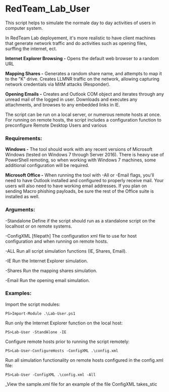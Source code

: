 # RedTeam_Lab_User
This script helps to simulate the normale day to day activities of users in computer system.

In RedTeam Lab deployement, it's more realistic to have client machines that generate network traffic and do activities such as opening files, surffing the internet, ect.

**Internet Explorer Browsing -**  Opens the default web browser to a random URL

**Mapping Shares -**  Generates a random share name, and attempts to map it to the "K" drive. Creates LLMNR traffic on the network, allowing capturing network credentials via MitM attacks (Responder).

**Opening Emails -**  Creates and Outlook COM object and iterates through any unread mail of the logged in user. Downloads and executes any attachments, and browses to any embedded links in IE.

The script can be run on a local server, or numerous remote hosts at once. For running on remote hosts, the script includes a configuration function to preconfigure Remote Desktop Users and various

### [](https://github.com/ubeeri/Invoke-UserSimulator#requirements)Requirements:

**Windows -**  The tool should work with any recent versions of Microsoft Windows (tested on Windows 7 through Server 2016). There is heavy use of PowerShell remoting, so when working with Windows 7 machines, some additional configuration will be required.

**Microsoft Office -**  When running the tool with -All or -Email flags, you'll need to have Outlook installed and configured to properly receive mail. Your users will also need to have working email addresses. If you plan on sending Macro phishing payloads, be sure the rest of the Office suite is installed as well.

### [](https://github.com/ubeeri/Invoke-UserSimulator#arguments)Arguments:

-Standalone Define if the script should run as a standalone script on the localhost or on remote systems.

-ConfigXML [filepath] The configuration xml file to use for host configuration and when running on remote hosts.

-ALL Run all script simulation functions (IE, Shares, Email).

-IE Run the Internet Explorer simulation.

-Shares Run the mapping shares simulation.

-Email Run the opening email simulation.

### [](https://github.com/ubeeri/Invoke-UserSimulator#examples)Examples:

Import the script modules:

`PS>Import-Module .\Lab-User.ps1`

Run only the Internet Explorer function on the local host:

`PS>Lab-User -StandAlone -IE`

Configure remote hosts prior to running the script remotely:

`PS>Lab-User-ConfigureHosts -ConfigXML .\config.xml`

Run all simulation functionality on remote hosts configured in the config.xml file:

`PS>Lab-User -ConfigXML .\config.xml -All`

_View the sample.xml file for an example of the file ConfigXML takes_stic

